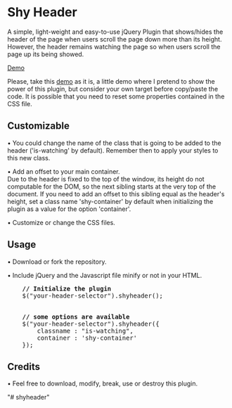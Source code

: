 <h1>Shy Header</h1>
<p>A simple, light-weight and easy-to-use jQuery Plugin that shows/hides the header of the page when users scroll the page down more than its height. However, the header remains watching the page so when users scroll the page up its being showed.</p>
<p><a href="http://www.mamutlove.es/projects/shyheader/" title="Demo" target="_blank">Demo</a></p>
<p>Please, take this <a href="http://www.mamutlove.es/projects/shyheader/" title="Demo" target="_blank">demo</a> as it is, a little demo where I pretend to show the power of this plugin, but consider your own target before copy/paste the code. It is possible that you need to reset some properties contained in the CSS file.</p>

<h2>Customizable</h2>
<p>• You could change the name of the class that is going to be added to the header ('is-watching' by default). Remember then to apply your styles to this new class.</p>
<p>• Add an offset to your main container.<br>Due to the header is fixed to the top of the window, its height do not computable for the DOM, so the next sibling starts at the very top of the document. If you need to add an offset to this sibling equal as the header's height, set a class name 'shy-container' by default when initializing the plugin as a value for the option 'container'.</p>
<p>• Customize or change the CSS files.</p>

<h2>Usage</h2>
<p>• Download or fork the repository.</p>
<p>• Include jQuery and the Javascript file minify or not in your HTML.</p>
<pre>
    <b>// Initialize the plugin</b>
    $("your-header-selector").shyheader();
    <br>
    <b>// some options are available</b>
    $("your-header-selector").shyheader({
        classname : "is-watching",
        container : 'shy-container'
    });
</pre>

<h2>Credits</h2>
<p>• Feel free to download, modify, break, use or destroy this plugin.</p>"# shyheader" 
